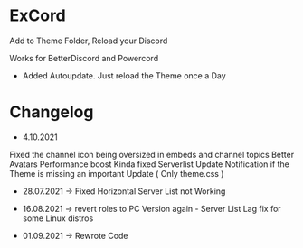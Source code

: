 # ExCord
Add to Theme Folder, Reload your Discord

Works for BetterDiscord and Powercord

- Added Autoupdate. Just reload the Theme once a Day

# Changelog
- 4.10.2021

Fixed the channel icon being oversized in embeds and channel topics
Better Avatars
Performance boost
Kinda fixed Serverlist
Update Notification if the Theme is missing an important Update ( Only theme.css )


- 28.07.2021 -> Fixed Horizontal Server List not Working

- 16.08.2021 -> revert roles to PC Version again - Server List Lag fix for some Linux distros

- 01.09.2021 -> Rewrote Code

